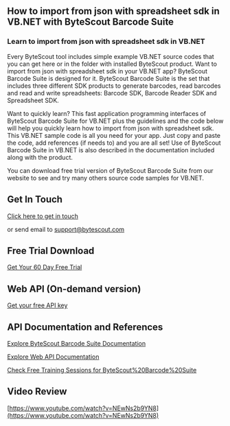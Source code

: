## How to import from json with spreadsheet sdk in VB.NET with ByteScout Barcode Suite

### Learn to import from json with spreadsheet sdk in VB.NET

Every ByteScout tool includes simple example VB.NET source codes that you can get here or in the folder with installed ByteScout product. Want to import from json with spreadsheet sdk in your VB.NET app? ByteScout Barcode Suite is designed for it. ByteScout Barcode Suite is the set that includes three different SDK products to generate barcodes, read barcodes and read and write spreadsheets: Barcode SDK, Barcode Reader SDK and Spreadsheet SDK.

Want to quickly learn? This fast application programming interfaces of ByteScout Barcode Suite for VB.NET plus the guidelines and the code below will help you quickly learn how to import from json with spreadsheet sdk. This VB.NET sample code is all you need for your app. Just copy and paste the code, add references (if needs to) and you are all set! Use of ByteScout Barcode Suite in VB.NET is also described in the documentation included along with the product.

You can download free trial version of ByteScout Barcode Suite from our website to see and try many others source code samples for VB.NET.

## Get In Touch

[Click here to get in touch](https://bytescout.zendesk.com/hc/en-us/requests/new?subject=ByteScout%20Barcode%20Suite%20Question)

or send email to [support@bytescout.com](mailto:support@bytescout.com?subject=ByteScout%20Barcode%20Suite%20Question) 

## Free Trial Download

[Get Your 60 Day Free Trial](https://bytescout.com/download/web-installer?utm_source=github-readme)

## Web API (On-demand version)

[Get your free API key](https://pdf.co/documentation/api?utm_source=github-readme)

## API Documentation and References

[Explore ByteScout Barcode Suite Documentation](https://bytescout.com/documentation/index.html?utm_source=github-readme)

[Explore Web API Documentation](https://pdf.co/documentation/api?utm_source=github-readme)

[Check Free Training Sessions for ByteScout%20Barcode%20Suite](https://academy.bytescout.com/)

## Video Review

[https://www.youtube.com/watch?v=NEwNs2b9YN8](https://www.youtube.com/watch?v=NEwNs2b9YN8)